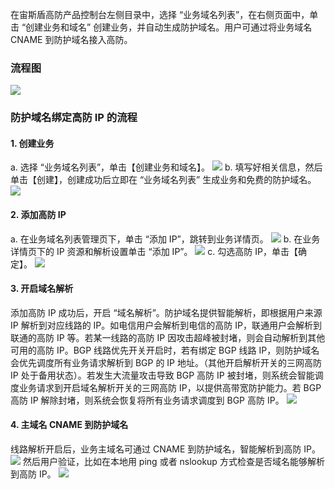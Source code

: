 
在宙斯盾高防产品控制台左侧目录中，选择 “业务域名列表”，在右侧页面中，单击 “创建业务和域名” 创建业务，并自动生成防护域名。用户可通过将业务域名 CNAME 到防护域名接入高防。

### 流程图
![](https://main.qcloudimg.com/raw/320d44047dc9745f8d802bbe595b6a17.png)

### 防护域名绑定高防 IP 的流程

#### 1. 创建业务
a. 选择 “业务域名列表”，单击【创建业务和域名】。
![](https://i.imgur.com/gDLUWcQ.png)
b. 填写好相关信息，然后单击【创建】，创建成功后立即在 “业务域名列表” 生成业务和免费的防护域名。
![](https://i.imgur.com/zDVWn1s.png)
#### 2. **添加高防 IP**
a. 在业务域名列表管理页下，单击 “添加  IP”，跳转到业务详情页。
![](https://i.imgur.com/MkPUcLS.png)
b. 在业务详情页下的 IP 资源和解析设置单击 “添加 IP”。
![](https://i.imgur.com/Z68ra2j.png)
c. 勾选高防 IP，单击【确定】。
![](https://i.imgur.com/z9R1gbP.png)
#### 3. **开启域名解析**
添加高防 IP 成功后，开启 “域名解析”。防护域名提供智能解析，即根据用户来源 IP 解析到对应线路的 IP。如电信用户会解析到电信的高防 IP，联通用户会解析到联通的高防 IP 等。若某一线路的高防 IP 因攻击超峰被封堵，则会自动解析到其他可用的高防 IP。BGP 线路优先开关开启时，若有绑定 BGP 线路 IP，则防护域名会优先调度所有业务请求解析到 BGP 的 IP 地址。（其他开启解析开关的三网高防 IP 处于备用状态）。若发生大流量攻击导致 BGP 高防 IP 被封堵，则系统会智能调度业务请求到开启域名解析开关的三网高防 IP，以提供高带宽防护能力。若 BGP 高防 IP 解除封堵，则系统会恢复将所有业务请求调度到 BGP 高防 IP。
![](https://i.imgur.com/ytw3KvJ.png)
#### 4. **主域名 CNAME 到防护域名**
线路解析开启后，业务主域名可通过 CNAME 到防护域名，智能解析到高防 IP。
![](https://i.imgur.com/7spS30D.png)
然后用户验证，比如在本地用 ping 或者 nslookup 方式检查是否域名能够解析到高防 IP。
![](https://i.imgur.com/tEpFPiZ.png)
